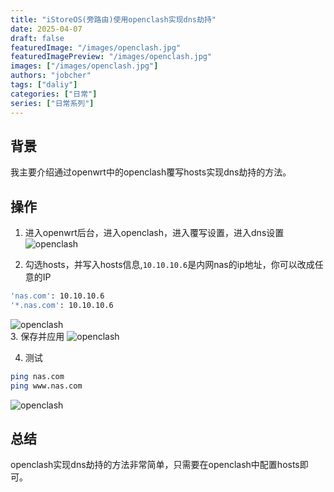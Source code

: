 ```yaml
---
title: "iStoreOS(旁路由)使用openclash实现dns劫持"
date: 2025-04-07
draft: false
featuredImage: "/images/openclash.jpg"
featuredImagePreview: "/images/openclash.jpg"
images: ["/images/openclash.jpg"]
authors: "jobcher"
tags: ["daliy"]
categories: ["日常"]
series: ["日常系列"]
---
```

## 背景
我主要介绍通过openwrt中的openclash覆写hosts实现dns劫持的方法。  
  
## 操作
1. 进入openwrt后台，进入openclash，进入覆写设置，进入dns设置  
![openclash](/images/openclash-dns01.png)  

2. 勾选hosts，并写入hosts信息,`10.10.10.6`是内网nas的ip地址，你可以改成任意的IP  
```sh
'nas.com': 10.10.10.6
'*.nas.com': 10.10.10.6
```  
![openclash](/images/openclash-dns02.png)  
3. 保存并应用
![openclash](/images/openclash-dns03.png)  

4. 测试
```sh
ping nas.com
ping www.nas.com
```
![openclash](/images/openclash-dns04.png)  

## 总结
openclash实现dns劫持的方法非常简单，只需要在openclash中配置hosts即可。